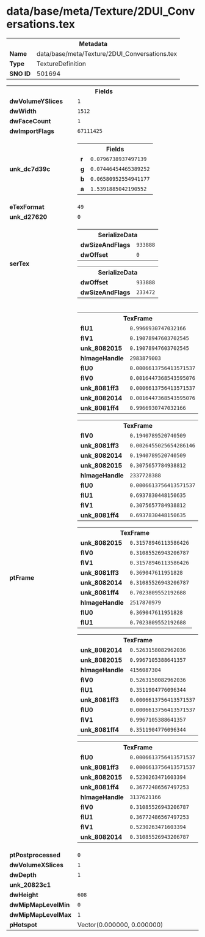 <h1>data/base/meta/Texture/2DUI_Conversations.tex</h1><table><tr><th colspan="100%">Metadata</th></tr><tr><td><b>Name</b></td><td>data/base/meta/Texture/2DUI_Conversations.tex</td></tr><tr><td><b>Type</b></td><td>TextureDefinition</td></tr><tr><td><b>SNO ID</b></td><td>501694</td></tr></table>

<table><tr><th colspan="100%">Fields</th></tr><tr><td><b>dwVolumeYSlices</b></td><td><code>1</code></td></tr><tr><td><b>dwWidth</b></td><td><code>1512</code></td></tr><tr><td><b>dwFaceCount</b></td><td><code>1</code></td></tr><tr><td><b>dwImportFlags</b></td><td><code>67111425</code></td></tr><tr><td><b>unk_dc7d39c</b></td><td><table><tr><th colspan="100%">Fields</th></tr><tr><td><b>r</b></td><td><code>0.0796738937497139</code></td></tr><tr><td><b>g</b></td><td><code>0.07446454465389252</code></td></tr><tr><td><b>b</b></td><td><code>0.06580952554941177</code></td></tr><tr><td><b>a</b></td><td><code>1.5391885042190552</code></td></tr></table>

</td></tr><tr><td><b>eTexFormat</b></td><td><code>49</code></td></tr><tr><td><b>unk_d27620</b></td><td><code>0</code></td></tr><tr><td><b>serTex</b></td><td><table><tr><th colspan="100%">SerializeData</th></tr><tr><td><b>dwSizeAndFlags</b></td><td><code>933888</code></td></tr><tr><td><b>dwOffset</b></td><td><code>0</code></td></tr></table>


<table><tr><th colspan="100%">SerializeData</th></tr><tr><td><b>dwOffset</b></td><td><code>933888</code></td></tr><tr><td><b>dwSizeAndFlags</b></td><td><code>233472</code></td></tr></table>


</td></tr><tr><td><b>ptFrame</b></td><td><table><tr><th colspan="100%">TexFrame</th></tr><tr><td><b>flU1</b></td><td><code>0.9966930747032166</code></td></tr><tr><td><b>flV1</b></td><td><code>0.19078947603702545</code></td></tr><tr><td><b>unk_8082015</b></td><td><code>0.19078947603702545</code></td></tr><tr><td><b>hImageHandle</b></td><td><code>2983879003</code></td></tr><tr><td><b>flU0</b></td><td><code>0.0006613756413571537</code></td></tr><tr><td><b>flV0</b></td><td><code>0.0016447368543595076</code></td></tr><tr><td><b>unk_8081ff3</b></td><td><code>0.0006613756413571537</code></td></tr><tr><td><b>unk_8082014</b></td><td><code>0.0016447368543595076</code></td></tr><tr><td><b>unk_8081ff4</b></td><td><code>0.9966930747032166</code></td></tr></table>


<table><tr><th colspan="100%">TexFrame</th></tr><tr><td><b>flV0</b></td><td><code>0.1940789520740509</code></td></tr><tr><td><b>unk_8081ff3</b></td><td><code>0.0026455025654286146</code></td></tr><tr><td><b>unk_8082014</b></td><td><code>0.1940789520740509</code></td></tr><tr><td><b>unk_8082015</b></td><td><code>0.3075657784938812</code></td></tr><tr><td><b>hImageHandle</b></td><td><code>2337728388</code></td></tr><tr><td><b>flU0</b></td><td><code>0.0006613756413571537</code></td></tr><tr><td><b>flU1</b></td><td><code>0.6937830448150635</code></td></tr><tr><td><b>flV1</b></td><td><code>0.3075657784938812</code></td></tr><tr><td><b>unk_8081ff4</b></td><td><code>0.6937830448150635</code></td></tr></table>


<table><tr><th colspan="100%">TexFrame</th></tr><tr><td><b>unk_8082015</b></td><td><code>0.31578946113586426</code></td></tr><tr><td><b>flV0</b></td><td><code>0.31085526943206787</code></td></tr><tr><td><b>flV1</b></td><td><code>0.31578946113586426</code></td></tr><tr><td><b>unk_8081ff3</b></td><td><code>0.369047611951828</code></td></tr><tr><td><b>unk_8082014</b></td><td><code>0.31085526943206787</code></td></tr><tr><td><b>unk_8081ff4</b></td><td><code>0.7023809552192688</code></td></tr><tr><td><b>hImageHandle</b></td><td><code>2517870979</code></td></tr><tr><td><b>flU0</b></td><td><code>0.369047611951828</code></td></tr><tr><td><b>flU1</b></td><td><code>0.7023809552192688</code></td></tr></table>


<table><tr><th colspan="100%">TexFrame</th></tr><tr><td><b>unk_8082014</b></td><td><code>0.5263158082962036</code></td></tr><tr><td><b>unk_8082015</b></td><td><code>0.9967105388641357</code></td></tr><tr><td><b>hImageHandle</b></td><td><code>4156087304</code></td></tr><tr><td><b>flV0</b></td><td><code>0.5263158082962036</code></td></tr><tr><td><b>flU1</b></td><td><code>0.3511904776096344</code></td></tr><tr><td><b>unk_8081ff3</b></td><td><code>0.0006613756413571537</code></td></tr><tr><td><b>flU0</b></td><td><code>0.0006613756413571537</code></td></tr><tr><td><b>flV1</b></td><td><code>0.9967105388641357</code></td></tr><tr><td><b>unk_8081ff4</b></td><td><code>0.3511904776096344</code></td></tr></table>


<table><tr><th colspan="100%">TexFrame</th></tr><tr><td><b>flU0</b></td><td><code>0.0006613756413571537</code></td></tr><tr><td><b>unk_8081ff3</b></td><td><code>0.0006613756413571537</code></td></tr><tr><td><b>unk_8082015</b></td><td><code>0.5230263471603394</code></td></tr><tr><td><b>unk_8081ff4</b></td><td><code>0.36772486567497253</code></td></tr><tr><td><b>hImageHandle</b></td><td><code>3137621166</code></td></tr><tr><td><b>flV0</b></td><td><code>0.31085526943206787</code></td></tr><tr><td><b>flU1</b></td><td><code>0.36772486567497253</code></td></tr><tr><td><b>flV1</b></td><td><code>0.5230263471603394</code></td></tr><tr><td><b>unk_8082014</b></td><td><code>0.31085526943206787</code></td></tr></table>


</td></tr><tr><td><b>ptPostprocessed</b></td><td><code>0</code></td></tr><tr><td><b>dwVolumeXSlices</b></td><td><code>1</code></td></tr><tr><td><b>dwDepth</b></td><td><code>1</code></td></tr><tr><td><b>unk_20823c1</b></td><td></td></tr><tr><td><b>dwHeight</b></td><td><code>608</code></td></tr><tr><td><b>dwMipMapLevelMin</b></td><td><code>0</code></td></tr><tr><td><b>dwMipMapLevelMax</b></td><td><code>1</code></td></tr><tr><td><b>pHotspot</b></td><td>Vector(0.000000, 0.000000)</td></tr></table>

